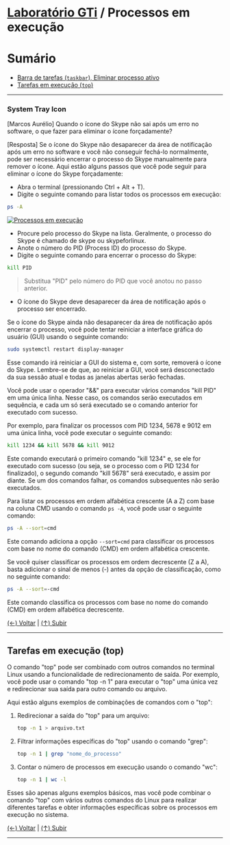 # [Laboratório GTi](https://github.com/systemboys/GTi_Laboratory#laborat%C3%B3rio-gti "Laboratório GTi") / Processos em execução

# Sumário

- [Barra de tarefas (`taskbar`), Eliminar processo ativo](#system-tray-icon "Barra de tarefas (`taskbar`), Eliminar processo ativo")
- [Tarefas em execução (`top`)](#tarefas-em-execu%C3%A7%C3%A3o-top "Tarefas em execução (top)")

---

### System Tray Icon

[Marcos Aurélio]
Quando o ícone do Skype não sai após um erro no software, o que fazer para eliminar o ícone forçadamente?

[Resposta]
Se o ícone do Skype não desaparecer da área de notificação após um erro no software e você não conseguir fechá-lo normalmente, pode ser necessário encerrar o processo do Skype manualmente para remover o ícone. Aqui estão alguns passos que você pode seguir para eliminar o ícone do Skype forçadamente:

- Abra o terminal (pressionando Ctrl + Alt + T).
- Digite o seguinte comando para listar todos os processos em execução:
```bash
ps -A
```

[![Processos em execução](https://github.com/systemboys/GTi_Laboratory/raw/main/Debian%20Linux%20e%20derivados/Processos%20em%20execu%C3%A7%C3%A3o/images/ps_-A.png "Processos em execução")](https://github.com/systemboys/GTi_Laboratory/raw/main/Debian%20Linux%20e%20derivados/Processos%20em%20execu%C3%A7%C3%A3o/images/ps_-A.png "Processos em execução")

- Procure pelo processo do Skype na lista. Geralmente, o processo do Skype é chamado de skype ou skypeforlinux.
- Anote o número do PID (Process ID) do processo do Skype.
- Digite o seguinte comando para encerrar o processo do Skype:
```bash
kill PID
```

> Substitua "PID" pelo número do PID que você anotou no passo anterior.

- O ícone do Skype deve desaparecer da área de notificação após o processo ser encerrado.

Se o ícone do Skype ainda não desaparecer da área de notificação após encerrar o processo, você pode tentar reiniciar a interface gráfica do usuário (GUI) usando o seguinte comando:

```bash
sudo systemctl restart display-manager
```

Esse comando irá reiniciar a GUI do sistema e, com sorte, removerá o ícone do Skype. Lembre-se de que, ao reiniciar a GUI, você será desconectado da sua sessão atual e todas as janelas abertas serão fechadas.

Você pode usar o operador "&&" para executar vários comandos "kill PID" em uma única linha. Nesse caso, os comandos serão executados em sequência, e cada um só será executado se o comando anterior for executado com sucesso.

Por exemplo, para finalizar os processos com PID 1234, 5678 e 9012 em uma única linha, você pode executar o seguinte comando:

```bash
kill 1234 && kill 5678 && kill 9012
```

Este comando executará o primeiro comando "kill 1234" e, se ele for executado com sucesso (ou seja, se o processo com o PID 1234 for finalizado), o segundo comando "kill 5678" será executado, e assim por diante. Se um dos comandos falhar, os comandos subsequentes não serão executados.

Para listar os processos em ordem alfabética crescente (A a Z) com base na coluna CMD usando o comando `ps -A`, você pode usar o seguinte comando:

```bash
ps -A --sort=cmd
```

Este comando adiciona a opção `--sort=cmd` para classificar os processos com base no nome do comando (CMD) em ordem alfabética crescente.

Se você quiser classificar os processos em ordem decrescente (Z a A), basta adicionar o sinal de menos (-) antes da opção de classificação, como no seguinte comando:

```bash
ps -A --sort=-cmd
```

Este comando classifica os processos com base no nome do comando (CMD) em ordem alfabética decrescente.

[(&larr;) Voltar](https://github.com/systemboys/GTi_Laboratory#laborat%C3%B3rio-gti "Voltar ao Sumário") | 
[(&uarr;) Subir](#laborat%C3%B3rio-gti--processos-em-execu%C3%A7%C3%A3o "Subir para o topo")

---

## Tarefas em execução (top)

O comando "top" pode ser combinado com outros comandos no terminal Linux usando a funcionalidade de redirecionamento de saída. Por exemplo, você pode usar o comando "top -n 1" para executar o "top" uma única vez e redirecionar sua saída para outro comando ou arquivo.

Aqui estão alguns exemplos de combinações de comandos com o "top":

1. Redirecionar a saída do "top" para um arquivo:

   ```bash
   top -n 1 > arquivo.txt
   ```

2. Filtrar informações específicas do "top" usando o comando "grep":

   ```bash
   top -n 1 | grep "nome_do_processo"
   ```

3. Contar o número de processos em execução usando o comando "wc":

   ```bash
   top -n 1 | wc -l
   ```

Esses são apenas alguns exemplos básicos, mas você pode combinar o comando "top" com vários outros comandos do Linux para realizar diferentes tarefas e obter informações específicas sobre os processos em execução no sistema.

[(&larr;) Voltar](https://github.com/systemboys/GTi_Laboratory#laborat%C3%B3rio-gti "Voltar ao Sumário") | 
[(&uarr;) Subir](#laborat%C3%B3rio-gti--processos-em-execu%C3%A7%C3%A3o "Subir para o topo")

---
